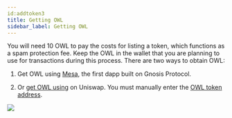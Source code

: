 ```yaml
---
id:addtoken3
title: Getting OWL
sidebar_label: Getting OWL
---
```


You will need 10 OWL to pay the costs for listing a token, which functions as a spam protection fee. Keep the OWL in the wallet that you are planning to use for transactions during this process. There are two ways to obtain OWL:

1. Get OWL using [Mesa](https://mesa.eth.link), the first dapp built on Gnosis Protocol.

2. Or [get OWL using](https://uniswap.exchange/swap) on Uniswap. You must manually enter the [OWL token address](https://etherscan.io/token/0x1a5f9352af8af974bfc03399e3767df6370d82e4).


<img src="/img/addtutorial_gettingOWL.png">